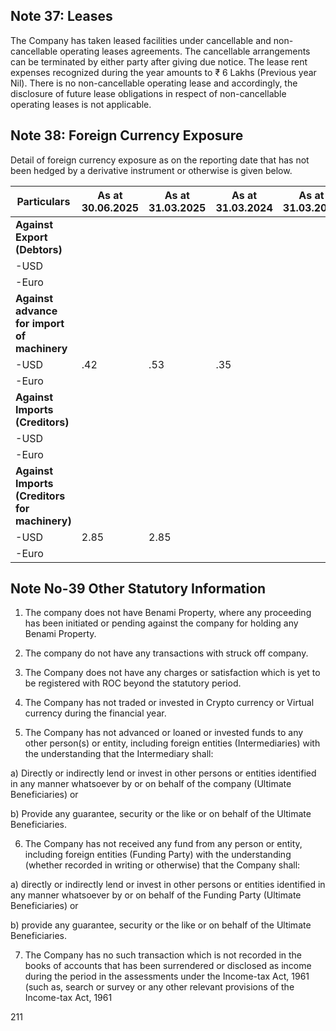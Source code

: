 ## Note 37: Leases

The Company has taken leased facilities under cancellable and non-cancellable operating leases agreements. The cancellable arrangements can be terminated by either party after giving due notice. The lease rent expenses recognized during the year amounts to ₹ 6 Lakhs (Previous year Nil). There is no non-cancellable operating lease and accordingly, the disclosure of future lease obligations in respect of non-cancellable operating leases is not applicable.

## Note 38: Foreign Currency Exposure

Detail of foreign currency exposure as on the reporting date that has not been hedged by a derivative instrument or otherwise is given below.

<table><thead><tr><th>Particulars</th><th>As at 30.06.2025</th><th>As at 31.03.2025</th><th>As at 31.03.2024</th><th>As at 31.03.2023</th></tr></thead><tbody><tr><td><strong>Against Export (Debtors)</strong></td><td></td><td></td><td></td><td></td></tr><tr><td>-USD</td><td></td><td></td><td></td><td></td></tr><tr><td>-Euro</td><td></td><td></td><td></td><td></td></tr><tr><td><strong>Against advance for import of machinery</strong></td><td></td><td></td><td></td><td></td></tr><tr><td>-USD</td><td>.42</td><td>.53</td><td>.35</td><td></td></tr><tr><td>-Euro</td><td></td><td></td><td></td><td></td></tr><tr><td><strong>Against Imports (Creditors)</strong></td><td></td><td></td><td></td><td></td></tr><tr><td>-USD</td><td></td><td></td><td></td><td></td></tr><tr><td>-Euro</td><td></td><td></td><td></td><td></td></tr><tr><td><strong>Against Imports (Creditors for machinery)</strong></td><td></td><td></td><td></td><td></td></tr><tr><td>-USD</td><td>2.85</td><td>2.85</td><td></td><td></td></tr><tr><td>-Euro</td><td></td><td></td><td></td><td></td></tr></tbody></table>

## Note No-39 Other Statutory Information

1. The company does not have Benami Property, where any proceeding has been initiated or pending against the company for holding any Benami Property.

2. The company do not have any transactions with struck off company.

3. The Company does not have any charges or satisfaction which is yet to be registered with ROC beyond the statutory period.

4. The Company has not traded or invested in Crypto currency or Virtual currency during the financial year.

5. The Company has not advanced or loaned or invested funds to any other person(s) or entity, including foreign entities (Intermediaries) with the understanding that the Intermediary shall:

a) Directly or indirectly lend or invest in other persons or entities identified in any manner whatsoever by or on behalf of the company (Ultimate Beneficiaries) or

b) Provide any guarantee, security or the like or on behalf of the Ultimate Beneficiaries.

6. The Company has not received any fund from any person or entity, including foreign entities (Funding Party) with the understanding (whether recorded in writing or otherwise) that the Company shall:

a) directly or indirectly lend or invest in other persons or entities identified in any manner whatsoever by or on behalf of the Funding Party (Ultimate Beneficiaries) or

b) provide any guarantee, security or the like or on behalf of the Ultimate Beneficiaries.

7. The Company has no such transaction which is not recorded in the books of accounts that has been surrendered or disclosed as income during the period in the assessments under the Income-tax Act, 1961 (such as, search or survey or any other relevant provisions of the Income-tax Act, 1961

211